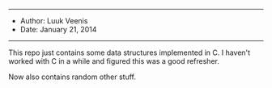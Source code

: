 *************************
* Author: Luuk Veenis
* Date: January 21, 2014
*************************

This repo just contains some data structures implemented in C.
I haven't worked with C in a while and figured this was a good refresher.

Now also contains random other stuff.